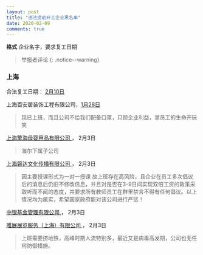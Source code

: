 ```yaml
---
layout: post
title: "违法提前开工企业黑名单"
date: 2020-02-09
comments: true
---
```


**格式**
企业名字，要求复工日期
> 举报者评论
{: .notice--warning}

### 上海
合法复工日期： [2月10日](http://www.shanghai.gov.cn/nw2/nw2314/nw2319/nw12344/u26aw63451.html)

上海百安居装饰工程有限公司，[1月28日](/images/sh1.jpg)	
>	现已上班，而且公司不给我们配备口罩，只顾企业利益，拿员工的生命开玩笑

<a href="/images/sh2.jpg">	上海擎海母婴用品有限公司	</a>，	2月3日	
>	海尔下属子公司

<a href="/images/sh3.jpg">	上海磐达文化传播有限公司	</a>，	2月3日	
>	因主要授课形式为一对一授课 故上班存在高风险，且企业在员工多次倡议后的消息后仍旧不修改信息，并且对是否在3-9日间实现双倍工资的政策采取听而不闻的态度，并要求所有教师员工在群里禁言不得有任何倡议。以上情况均为属实，希望国家政府能对该公司进行严惩！
>

<a href="/images/sh4.jpg">	中银基金管理有限公司	</a>，	2月3日	

<a href="/images/sh5.jpg">	雅展展览服务（上海）有限公司	</a>，	2月3日	
>	上班需要挤地铁，高峰时期人流特别多，最近又是病毒高发期，公司也无任何防御措施。

